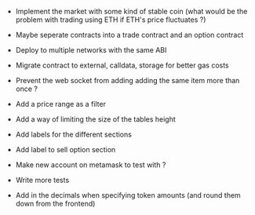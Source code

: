 -   Implement the market with some kind of stable coin (what would be the problem with trading using ETH if ETH's price fluctuates ?)
-   Maybe seperate contracts into a trade contract and an option contract
-   Deploy to multiple networks with the same ABI
-   Migrate contract to external, calldata, storage for better gas costs

-   Prevent the web socket from adding adding the same item more than once ?
-   Add a price range as a filter
-   Add a way of limiting the size of the tables height
-   Add labels for the different sections
-   Add label to sell option section
-   Make new account on metamask to test with ?
-   Write more tests
-   Add in the decimals when specifying token amounts (and round them down from the frontend)
